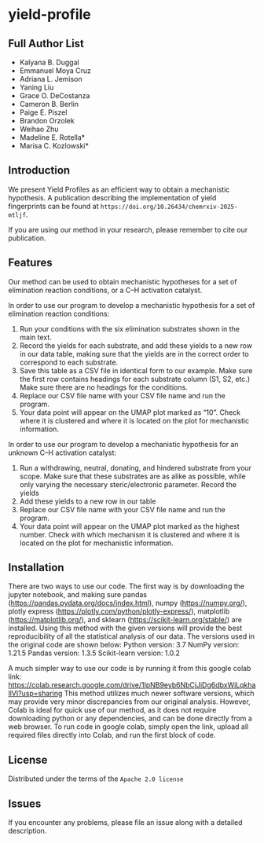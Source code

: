 # yield-profile

Full Author List
----------------
* Kalyana B. Duggal
* Emmanuel Moya Cruz
* Adriana L. Jemison
* Yaning Liu
* Grace O. DeCostanza
* Cameron B. Berlin
* Paige E. Piszel
* Brandon Orzolek
* Weihao Zhu
* Madeline E. Rotella*
* Marisa C. Kozlowski*

  
Introduction
------------
We present Yield Profiles as an efficient way to obtain a mechanistic hypothesis.
A publication describing the implementation of yield fingerprints can be found at `https://doi.org/10.26434/chemrxiv-2025-mtljf`.

If you are using our method in your research, please remember to cite our publication.


Features
--------
Our method can be used to obtain mechanistic hypotheses for a set of elimination reaction conditions, or a C–H activation catalyst.

In order to use our program to develop a mechanistic hypothesis for a set of elimination reaction conditions:
1)	Run your conditions with the six elimination substrates shown in the main text.
2)	Record the yields for each substrate, and add these yields to a new row in our data table, making sure that the yields are in the correct order to correspond to each substrate.
3)	Save this table as a CSV file in identical form to our example. Make sure the first row contains headings for each substrate column (S1, S2, etc.)  Make sure there are no headings for the conditions.
4)	Replace our CSV file name with your CSV file name and run the program.
5)	Your data point will appear on the UMAP plot marked as “10”.  Check where it is clustered and where it is located on the plot for mechanistic information.

In order to use our program to develop a mechanistic hypothesis for an unknown C–H activation catalyst:
1)	Run a withdrawing, neutral, donating, and hindered substrate from your scope.  Make sure that these substrates are as alike as possible, while only varying the necessary steric/electronic parameter.  Record the yields
2)	Add these yields to a new row in our table
3)	Replace our CSV file name with your CSV file name and run the program.
4)	Your data point will appear on the UMAP plot marked as the highest number.  Check with which mechanism it is clustered and where it is located on the plot for mechanistic information.



Installation
---------------------

There are two ways to use our code.  The first way is by downloading the jupyter notebook, and making sure pandas (https://pandas.pydata.org/docs/index.html), numpy (https://numpy.org/), plotly express (https://plotly.com/python/plotly-express/), matplotlib (https://matplotlib.org/), and sklearn (https://scikit-learn.org/stable/) are installed.  Using this method with the given versions will provide the best reproducibility of all the statistical analysis of our data.  The versions used in the original code are shown below:
Python version: 3.7
NumPy version: 1.21.5
Pandas version: 1.3.5
Scikit-learn version: 1.0.2

A much simpler way to use our code is by running it from this google colab link:
https://colab.research.google.com/drive/1lpNB9eyb6NbCjJiDg6dbxWiLqkhallVI?usp=sharing
This method utilizes much newer software versions, which may provide very minor discrepancies from our original analysis.  However, Colab is ideal for quick use of our method, as it does not require downloading python or any dependencies, and can be done directly from a web browser.  To run code in google colab, simply open the link, upload all required files directly into Colab, and run the first block of code.

License
-------

Distributed under the terms of the `Apache 2.0 license`


Issues
------

If you encounter any problems,
please file an issue along with a detailed description.
